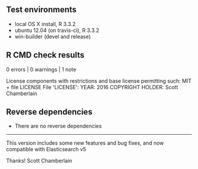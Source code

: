 ## Test environments

* local OS X install, R 3.3.2
* ubuntu 12.04 (on travis-ci), R 3.3.2
* win-builder (devel and release)

## R CMD check results

0 errors | 0 warnings | 1 note

License components with restrictions and base license permitting such:
     MIT + file LICENSE
   File 'LICENSE':
     YEAR: 2016
     COPYRIGHT HOLDER: Scott Chamberlain

## Reverse dependencies

* There are no reverse dependencies

-------

This version includes some new features and bug fixes, and now compatible 
with Elasticsearch v5

Thanks! 
Scott Chamberlain
